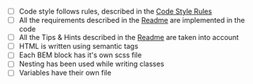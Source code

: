 - [ ] Code style follows rules, described in the [Code Style Rules](https://mate-academy.github.io/layout_task-guideline/html-css-code-style-rules)
- [ ] All the requirements described in the [Readme](readme.md) are implemented in the code
- [ ] All the Tips & Hints described in the [Readme](readme.md) are taken into account
- [ ] HTML is written using semantic tags
- [ ] Each BEM block has it's own scss file
- [ ] Nesting has been used while writing classes
- [ ] Variables have their own file
